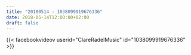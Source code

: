 ```yaml
---
title: "20180514 - 1038099919676336"
date: 2018-05-14T12:00:00+02:00
draft: false
---
```


{{< facebookvideov userid="ClareRadelMusic" id="1038099919676336" >}}